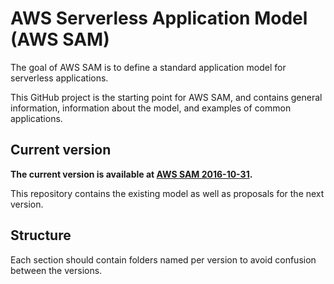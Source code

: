 # AWS Serverless Application Model (AWS SAM)

The goal of AWS SAM is to define a standard application model for serverless
applications.

This GitHub project is the starting point for AWS SAM, and contains general
information, information about the model, and examples of common applications.

## Current version

**The current version is available
at [AWS SAM 2016-10-31](versions/2016-10-31.md).**

This repository contains the existing model as well as proposals for the next
version.

## Structure

Each section should contain folders named per version to avoid confusion between
the versions.
